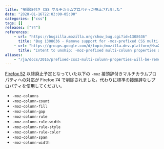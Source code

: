 ```yaml
---
title: "接頭辞付き CSS マルチカラムプロパティが廃止されました"
date: "2020-01-16T22:03:00-05:00"
categories: ["css"]
tags: []
releases: ["74"]
references:
    - url: "https://bugzilla.mozilla.org/show_bug.cgi?id=1308636"
      title: "Bug 1308636 - Remove support for -moz-prefixed CSS multi-column properties"
    - url: "https://groups.google.com/d/topic/mozilla.dev.platform/HsxXNTUmhrU/discussion"
      title: "Intent to unship: -moz-prefixed multi-column properties and -moz-column-gap"
aliases:
    - "/ja/docs/2016/prefixed-css3-multi-column-properties-will-be-removed/"
---
```

[Firefox 52](https://www.fxsitecompat.dev/ja/docs/2016/css3-multi-column-properties-have-been-unprefixed/) 以降廃止予定となっていた以下の `-moz` 接頭辞付きマルチカラムプロパティへの対応が Firefox 74 で削除されました。代わりに標準の接頭辞なしプロパティを使用してください。

* `-moz-columns`
* `-moz-column-count`
* `-moz-column-fill`
* `-moz-column-gap`
* `-moz-column-rule`
* `-moz-column-rule-width`
* `-moz-column-rule-style`
* `-moz-column-rule-color`
* `-moz-column-span`
* `-moz-column-width`
